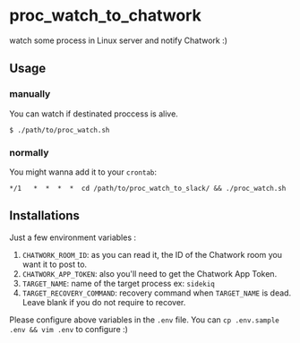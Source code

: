 # proc_watch_to_chatwork

watch some process in Linux server and notify Chatwork :)

## Usage

### manually

You can watch if destinated proccess is alive.

```
$ ./path/to/proc_watch.sh
```

### normally

You might wanna add it to your `crontab`:

```
*/1   *  *  *  *  cd /path/to/proc_watch_to_slack/ && ./proc_watch.sh
```

## Installations

Just a few environment variables :

1. `CHATWORK_ROOM_ID`: as you can read it, the ID of the Chatwork room you want it to post to.
2. `CHATWORK_APP_TOKEN`: also you'll need to get the Chatwork App Token.
3. `TARGET_NAME`: name of the target process ex: `sidekiq`
4. `TARGET_RECOVERY_COMMAND`: recovery command when `TARGET_NAME` is dead.  Leave blank if you do not require to recover.

Please configure above variables in the `.env` file.  You can `cp .env.sample .env && vim .env` to
configure :)
